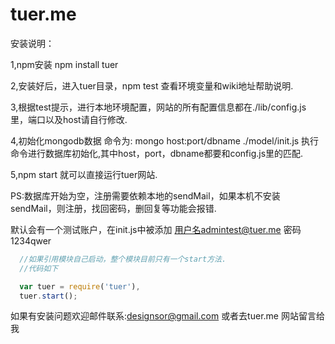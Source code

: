 tuer.me
=======

安装说明：
  
  1,npm安装 npm install tuer

  2,安装好后，进入tuer目录，npm test 查看环境变量和wiki地址帮助说明.

  3,根据test提示，进行本地环境配置，网站的所有配置信息都在./lib/config.js 里，端口以及host请自行修改.

  4,初始化mongodb数据 命令为: mongo host:port/dbname ./model/init.js 执行命令进行数据库初始化,其中host，port，dbname都要和config.js里的匹配.

  5,npm start 就可以直接运行tuer网站.

  PS:数据库开始为空，注册需要依赖本地的sendMail，如果本机不安装sendMail，则注册，找回密码，删回复等功能会报错.

  默认会有一个测试账户，在init.js中被添加 用户名admintest@tuer.me 密码1234qwer

````js
  //如果引用模块自己启动，整个模块目前只有一个start方法.
  //代码如下

  var tuer = require('tuer'),
  tuer.start();
````

  如果有安装问题欢迎邮件联系:designsor@gmail.com 或者去tuer.me 网站留言给我
